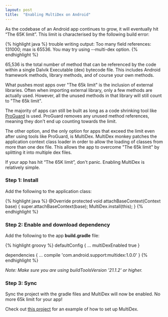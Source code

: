 ```yaml
---
layout: post
title:  "Enabling MultiDex on Android"
---
```


As the codebase of an Android app continues to grow, it will eventually hit “The 65K limit”. This limit is characterised by the following build error:

{% highlight java %}
trouble writing output:
Too many field references: 131000; max is 65536.
You may try using --multi-dex option.
{% endhighlight %}

<!--more-->

65,536 is the total number of method that can be referenced by the code within a single Dalvik Executable (dex) bytecode file. This includes Android framework methods, library methods, and of course your own methods.

What pushes most apps over "The 65k limit" is the inclusion of external libraries. Often when importing external library, only a few methods are actually used. However, all the unused methods in that library will still count to "The 65k limit".

The majority of apps can still be built as long as a code shrinking tool like [ProGuard] is used. ProGuard removes any unused method references, meaning they don't end up counting towards the limit.

The other option, and the only option for apps that exceed the limit even after using tools like ProGuard, is MultiDex. MultiDex monkey patches the application context class loader in order to allow the loading of classes from more than one dex file. This allows the app to overcome "The 65k limit" by splitting it into multiple dex files.

If your app has hit “The 65K limit”, don't panic. Enabling MultiDex is relatively simple.

### Step 1: Install
Add the following to the application class:

{% highlight java %}
@Override
protected void attachBaseContext(Context base) {
    super.attachBaseContext(base);
    MultiDex.install(this);
}
{% endhighlight %}

### Step 2: Enable and download dependency
Add the following to the app **build.gradle** file:

{% highlight groovy %}
defaultConfig {
    ...
    multiDexEnabled true
}

dependencies {
    ...
    compile 'com.android.support:multidex:1.0.0'
}
{% endhighlight %}

*Note: Make sure you are using buildToolsVersion '21.1.2' or higher.*

### Step 3: Sync
Sync the project with the gradle files and MultiDex will now be enabled. No more 65k limit for your app!

Check out [this project] for an example of how to set up MultiDex.

[ProGuard]: http://proguard.sourceforge.net/
[this project]: https://github.com/andersmurphy/chain/commit/4462327da5849f6ac7c4a41e290d84dc6f016b21

